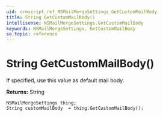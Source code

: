 ```yaml
---
uid: crmscript_ref_NSMailMergeSettings_GetCustomMailBody
title: String GetCustomMailBody()
intellisense: NSMailMergeSettings.GetCustomMailBody
keywords: NSMailMergeSettings, GetCustomMailBody
so.topic: reference
---
```


# String GetCustomMailBody()

If specified, use this value as default mail body.

**Returns:** String

```crmscript
NSMailMergeSettings thing;
String customMailBody  = thing.GetCustomMailBody();
```

